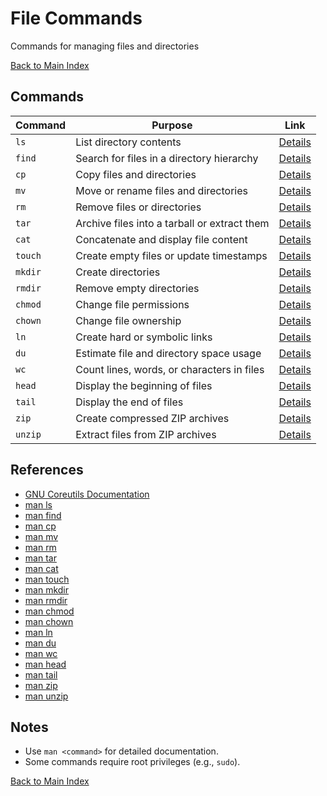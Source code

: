# File Commands

Commands for managing files and directories

[Back to Main Index](../../README.md)

## Commands

| Command | Purpose | Link |
|---------|---------|------|
| `ls` | List directory contents | [Details](./ls.md) |
| `find` | Search for files in a directory hierarchy | [Details](./find.md) |
| `cp` | Copy files and directories | [Details](./cp.md) |
| `mv` | Move or rename files and directories | [Details](./mv.md) |
| `rm` | Remove files or directories | [Details](./rm.md) |
| `tar` | Archive files into a tarball or extract them | [Details](./tar.md) |
| `cat` | Concatenate and display file content | [Details](./cat.md) |
| `touch` | Create empty files or update timestamps | [Details](./touch.md) |
| `mkdir` | Create directories | [Details](./mkdir.md) |
| `rmdir` | Remove empty directories | [Details](./rmdir.md) |
| `chmod` | Change file permissions | [Details](./chmod.md) |
| `chown` | Change file ownership | [Details](./chown.md) |
| `ln` | Create hard or symbolic links | [Details](./ln.md) |
| `du` | Estimate file and directory space usage | [Details](./du.md) |
| `wc` | Count lines, words, or characters in files | [Details](./wc.md) |
| `head` | Display the beginning of files | [Details](./head.md) |
| `tail` | Display the end of files | [Details](./tail.md) |
| `zip` | Create compressed ZIP archives | [Details](./zip.md) |
| `unzip` | Extract files from ZIP archives | [Details](./unzip.md) |

## References
- [GNU Coreutils Documentation](https://www.gnu.org/software/coreutils/manual/coreutils.html)
- [man ls](https://man7.org/linux/man-pages/man1/ls.1.html)
- [man find](https://man7.org/linux/man-pages/man1/find.1.html)
- [man cp](https://man7.org/linux/man-pages/man1/cp.1.html)
- [man mv](https://man7.org/linux/man-pages/man1/mv.1.html)
- [man rm](https://man7.org/linux/man-pages/man1/rm.1.html)
- [man tar](https://man7.org/linux/man-pages/man1/tar.1.html)
- [man cat](https://man7.org/linux/man-pages/man1/cat.1.html)
- [man touch](https://man7.org/linux/man-pages/man1/touch.1.html)
- [man mkdir](https://man7.org/linux/man-pages/man1/mkdir.1.html)
- [man rmdir](https://man7.org/linux/man-pages/man1/rmdir.1.html)
- [man chmod](https://man7.org/linux/man-pages/man1/chmod.1.html)
- [man chown](https://man7.org/linux/man-pages/man1/chown.1.html)
- [man ln](https://man7.org/linux/man-pages/man1/ln.1.html)
- [man du](https://man7.org/linux/man-pages/man1/du.1.html)
- [man wc](https://man7.org/linux/man-pages/man1/wc.1.html)
- [man head](https://man7.org/linux/man-pages/man1/head.1.html)
- [man tail](https://man7.org/linux/man-pages/man1/tail.1.html)
- [man zip](https://man7.org/linux/man-pages/man1/zip.1.html)
- [man unzip](https://man7.org/linux/man-pages/man1/unzip.1.html)

## Notes
- Use `man <command>` for detailed documentation.
- Some commands require root privileges (e.g., `sudo`).

[Back to Main Index](../../README.md)